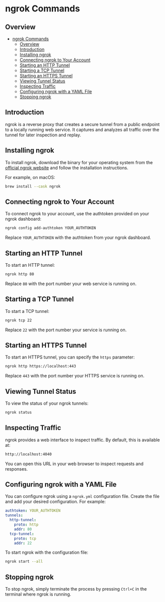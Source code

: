 # ngrok Commands

## Overview
- [ngrok Commands](#ngrok-commands)
  - [Overview](#overview)
  - [Introduction](#introduction)
  - [Installing ngrok](#installing-ngrok)
  - [Connecting ngrok to Your Account](#connecting-ngrok-to-your-account)
  - [Starting an HTTP Tunnel](#starting-an-http-tunnel)
  - [Starting a TCP Tunnel](#starting-a-tcp-tunnel)
  - [Starting an HTTPS Tunnel](#starting-an-https-tunnel)
  - [Viewing Tunnel Status](#viewing-tunnel-status)
  - [Inspecting Traffic](#inspecting-traffic)
  - [Configuring ngrok with a YAML File](#configuring-ngrok-with-a-yaml-file)
  - [Stopping ngrok](#stopping-ngrok)

## Introduction

ngrok is a reverse proxy that creates a secure tunnel from a public endpoint to a locally running web service. It captures and analyzes all traffic over the tunnel for later inspection and replay.

## Installing ngrok

To install ngrok, download the binary for your operating system from the [official ngrok website](https://ngrok.com/download) and follow the installation instructions.

For example, on macOS:

```sh
brew install --cask ngrok
```

## Connecting ngrok to Your Account

To connect ngrok to your account, use the authtoken provided on your ngrok dashboard:

```sh
ngrok config add-authtoken YOUR_AUTHTOKEN
```

Replace `YOUR_AUTHTOKEN` with the authtoken from your ngrok dashboard.

## Starting an HTTP Tunnel

To start an HTTP tunnel:

```sh
ngrok http 80
```

Replace `80` with the port number your web service is running on.

## Starting a TCP Tunnel

To start a TCP tunnel:

```sh
ngrok tcp 22
```

Replace `22` with the port number your service is running on.

## Starting an HTTPS Tunnel

To start an HTTPS tunnel, you can specify the `https` parameter:

```sh
ngrok http https://localhost:443
```

Replace `443` with the port number your HTTPS service is running on.

## Viewing Tunnel Status

To view the status of your ngrok tunnels:

```sh
ngrok status
```

## Inspecting Traffic

ngrok provides a web interface to inspect traffic. By default, this is available at:

```sh
http://localhost:4040
```

You can open this URL in your web browser to inspect requests and responses.

## Configuring ngrok with a YAML File

You can configure ngrok using a `ngrok.yml` configuration file. Create the file and add your desired configuration. For example:

```yaml
authtoken: YOUR_AUTHTOKEN
tunnels:
  http-tunnel:
    proto: http
    addr: 80
  tcp-tunnel:
    proto: tcp
    addr: 22
```

To start ngrok with the configuration file:

```sh
ngrok start --all
```

## Stopping ngrok

To stop ngrok, simply terminate the process by pressing `Ctrl+C` in the terminal where ngrok is running.